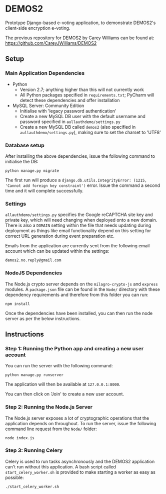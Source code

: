 # DEMOS2

Prototype Django-based e-voting application, to demonstrate DEMOS2's client-side
encryption e-voting.

The previous repository for DEMOS2 by Carey Williams can be found at:
https://github.com/CareyJWilliams/DEMOS2

## Setup

### Main Application Dependencies

* Python
   * Version 2.7; anything higher than this will not currently work
   * All Python packages specified in `requirements.txt`; PyCharm will detect these dependencies and offer installation
* MySQL Server: Community Edition
   * Initialise with 'legacy password authentication'
   * Create a new MySQL DB user with the default username and password specified in `aullauthdemo/settings.py`
   * Create a new MySQL DB called `demos2` (also specified in `aullauthdemo/settings.py`), making sure to set the charset to 'UTF8'

### Database setup

After installing the above dependencies, issue the following command to initialise the DB:

```
python manage.py migrate
```

The first run will produce a `django.db.utils.IntegrityError: (1215, 'Cannot add foreign key constraint')` error. Issue the command a second time and it will complete successfully.

### Settings

`allauthdemo/settings.py` specifies the Google reCAPTCHA site key and private key, which will need changing when deployed onto a new domain.
There is also a `DOMAIN` setting within the file that needs updating during deployment as things like email functionality depend on this setting for correct URL generation during event preparation etc. 

Emails from the application are currently sent from the following email account which can be updated within the settings:

```
demos2.no.reply@gmail.com
```

### NodeJS Dependencies

The Node.js crypto server depends on the `milagro-crypto-js` and `express` modules. A `package.json` file can be found in the `Node/` directory with these dependency requirements and therefore from this folder you can run:

```
npm install
```

Once the dependencies have been installed, you can then run the node server as per the below instructions.

## Instructions

### Step 1: Running the Python app and creating a new user account

You can run the server with the following command:

```
python manage.py runserver
```

The application will then be available at `127.0.0.1:8000`.

You can then click on 'Join' to create a new user account.

### Step 2: Running the Node.js Server

The Node.js server exposes a lot of cryptographic operations that the application depends on throughout. To run the server, issue the following command line request from the `Node/` folder:

```
node index.js
```

### Step 3: Running Celery

Celery is used to run tasks asynchronously and the DEMOS2 application can't run without this application. A bash script called `start_celery_worker.sh` is provided to make starting a worker as easy as possible:

```
./start_celery_worker.sh
```

